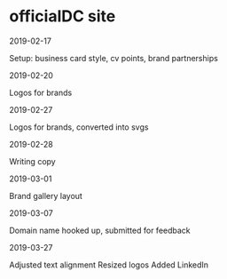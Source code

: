 # officialDC site

2019-02-17 

Setup: business card style, cv points, brand partnerships

2019-02-20 

Logos for brands 

2019-02-27

Logos for brands, converted into svgs

2019-02-28

Writing copy 

2019-03-01

Brand gallery layout

2019-03-07

Domain name hooked up, submitted for feedback

2019-03-27

Adjusted text alignment
Resized logos
Added LinkedIn